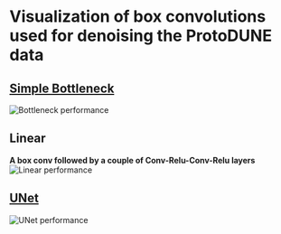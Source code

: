 # Visualization of box convolutions used for denoising the ProtoDUNE data

## [Simple Bottleneck](./example-bottleneck.ipynb)

![Bottleneck performance](./box-conv-vis-bottleneck.gif)

## Linear

**A box conv followed by a couple of Conv-Relu-Conv-Relu layers**
![Linear performance](./box-conv-vis-vanilla.gif)

## [UNet](./example-unet.ipynb)

![UNet performance](./box-conv-vis-unet.gif)